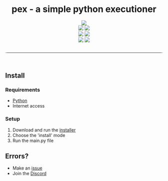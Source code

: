 <div align="center">
    <h1>pex - a simple python executioner</h1>
    <img src="https://img.shields.io/website.svg?url=http%3A%2F%2Fpex-recovery.anarix0.repl.co%2Findex.html">
    <br>
    <img src="https://img.shields.io/github/languages/top/anarix0/pex?color=%23000000">
    <img src="https://img.shields.io/github/stars/anarix0/pex?color=%23000000&logoColor=%23000000">
    <br>
    <img src="https://img.shields.io/github/commit-activity/w/anarix0/pex?color=%23000000"> 
    <img src="https://img.shields.io/github/last-commit/anarix0/pex?color=%23000000&logoColor=%23000000">
    <br>
    <img src="https://img.shields.io/github/issues/anarix0/pex?color=%23000000&logoColor=%23000000">
    <img src="https://img.shields.io/github/issues-closed/anarix0/pex?color=%23000000&logoColor=%23000000">
    <br>
</div>
<hr style="border-radius: 20%; margin-top: 30px; margin-bottom: 60px;" noshade="" size="35" width="100%">

## Install

### Requirements

-   [Python](https://www.python.org/downloads/release/python-3108/)
-   Internet access
### Setup

1. Download and run the [installer](https://github.com/anarix0/pex/blob/main/install.py)
2. Choose the 'install' mode
3. Run the main.py file

## Errors?

-   Make an [issue](https://github.com/anarix0/pex/issues)
-   Join the [Discord](https://dsc.gg/void0)
